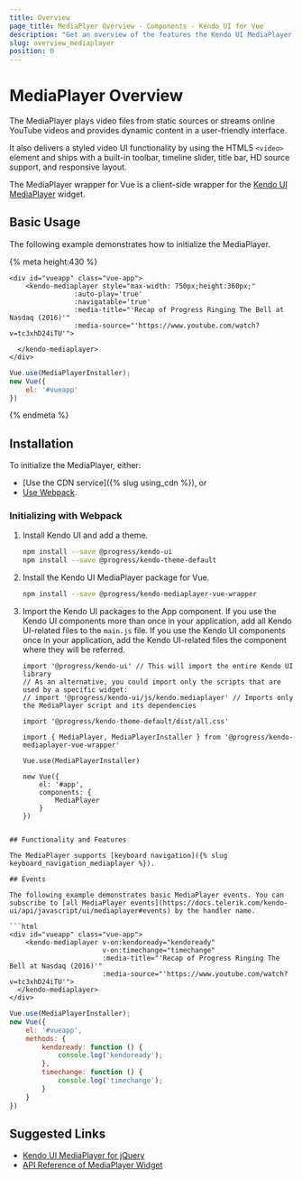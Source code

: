 ```yaml
---
title: Overview
page_title: MediaPlyer Overview - Components - Kendo UI for Vue
description: "Get an overview of the features the Kendo UI MediaPlayer wrapper for Vue delivers and use the component in Vue projects."
slug: overview_mediaplayer
position: 0
---
```


# MediaPlayer Overview

The MediaPlayer plays video files from static sources or streams online YouTube videos and provides dynamic content in a user-friendly interface.

It also delivers a styled video UI functionality by using the HTML5 `<video>` element and ships with a built-in toolbar, timeline slider, title bar, HD source support, and responsive layout.

The MediaPlayer wrapper for Vue is a client-side wrapper for the [Kendo UI MediaPlayer](https://docs.telerik.com/kendo-ui/api/javascript/ui/mediaplayer) widget.

## Basic Usage

The following example demonstrates how to initialize the MediaPlayer.

{% meta height:430 %}
```html-preview
<div id="vueapp" class="vue-app">
    <kendo-mediaplayer style="max-width: 750px;height:360px;"
                :auto-play='true'
                :navigatable='true'
                :media-title="'Recap of Progress Ringing The Bell at Nasdaq (2016)'"
                :media-source="'https://www.youtube.com/watch?v=tc3xhD24iTU'">

  </kendo-mediaplayer>
</div>
```
```js
Vue.use(MediaPlayerInstaller);
new Vue({
    el: '#vueapp'
})
```
{% endmeta %}

## Installation

To initialize the MediaPlayer, either:

* [Use the CDN service]({% slug using_cdn %}), or
* [Use Webpack](#toc-initializing-with-webpack).

### Initializing with Webpack

1. Install Kendo UI and add a theme.

    ```sh
    npm install --save @progress/kendo-ui
    npm install --save @progress/kendo-theme-default
    ```

1. Install the Kendo UI MediaPlayer package for Vue.

    ```sh
    npm install --save @progress/kendo-mediaplayer-vue-wrapper
    ```

1. Import the Kendo UI packages to the App component. If you use the Kendo UI components more than once in your application, add all Kendo UI-related files to the `main.js` file. If you use the Kendo UI components once in your application, add the Kendo UI-related files the component where they will be referred.

    ```js-no-run
    import '@progress/kendo-ui' // This will import the entire Kendo UI library
    // As an alternative, you could import only the scripts that are used by a specific widget:
    // import '@progress/kendo-ui/js/kendo.mediaplayer' // Imports only the MediaPlayer script and its dependencies

    import '@progress/kendo-theme-default/dist/all.css'

    import { MediaPlayer, MediaPlayerInstaller } from '@progress/kendo-mediaplayer-vue-wrapper'

    Vue.use(MediaPlayerInstaller)

    new Vue({
        el: '#app',
        components: {
            MediaPlayer
        }
    })
```

## Functionality and Features

The MediaPlayer supports [keyboard navigation]({% slug keyboard_navigation_mediaplayer %}).

## Events

The following example demonstrates basic MediaPlayer events. You can subscribe to [all MediaPlayer events](https://docs.telerik.com/kendo-ui/api/javascript/ui/mediaplayer#events) by the handler name.

```html
<div id="vueapp" class="vue-app">
    <kendo-mediaplayer v-on:kendoready="kendoready"
                       v-on:timechange="timechange"
                       :media-title="'Recap of Progress Ringing The Bell at Nasdaq (2016)'"
                       :media-source="'https://www.youtube.com/watch?v=tc3xhD24iTU'">
  </kendo-mediaplayer>
</div>
```
```js
Vue.use(MediaPlayerInstaller);
new Vue({
    el: '#vueapp',
    methods: {
        kendoready: function () {
            console.log('kendoready');
        },
        timechange: function () {
            console.log('timechange');
        }
    }
})
```

## Suggested Links

* [Kendo UI MediaPlayer for jQuery](https://docs.telerik.com/kendo-ui/controls/media/mediaplayer/overview)
* [API Reference of MediaPlayer Widget](https://docs.telerik.com/kendo-ui/api/javascript/ui/mediaplayer)
